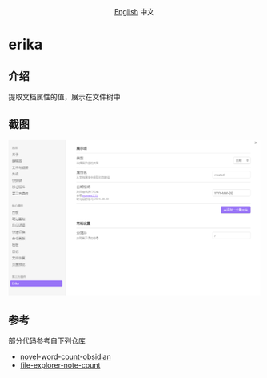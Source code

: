 <p align="center">
  <a href="./README.md">English</a>
  中文
</p>

# erika

## 介绍

提取文档属性的值，展示在文件树中

## 截图

![](./docs/screenshot-ZH.png)

## 参考

部分代码参考自下列仓库

+ [novel-word-count-obsidian](https://github.com/isaaclyman/novel-word-count-obsidian)
+ [file-explorer-note-count](https://github.com/ozntel/file-explorer-note-count)
